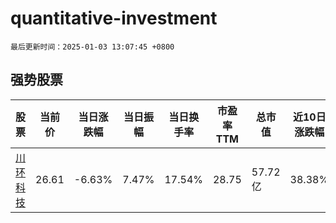 # quantitative-investment

`最后更新时间：2025-01-03 13:07:45 +0800`

## 强势股票

|股票|当前价|当日涨跌幅|当日振幅|当日换手率|市盈率TTM|总市值|近10日涨跌幅|
|----|----|----|----|----|----|----|----|
|[川环科技](https://xueqiu.com/S/SZ300547)|26.61|-6.63%|7.47%|17.54%|28.75|57.72亿|38.38%|
